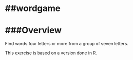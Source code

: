 ##wordgame
========

###Overview
========
Find words four letters or more from a group of seven letters.

This exercise is based on a version done in [R](https://github.com/sbha/wordgame).
